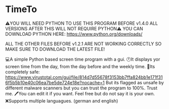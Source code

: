 # TimeTo
⚠️YOU WILL NEED PYTHON TO USE THIS PROGRAM BEFORE v1.4.0 ALL VERSIONS AFTER THIS WILL NOT REQUIRE PYTHON⚠️
YOU CAN DOWNLOAD PYTHON HERE: https://www.python.org/downloads/

ALL THE OTHER FILES BEFORE v1.2.1 ARE NOT WORKING CORRECTLY SO MAKE SURE TO DOWNLOAD THE LATEST FILE!

💻A simple Python based screen time program with a gui.
🕐It displays yor screen time from the day, from the day before and the weekly time.
👾Its completely safe: https://www.virustotal.com/gui/file/814d7d55678f3153bb7ffa824bb1e171f316f5b5b10e40c06ea7be5de724e18e?nocache=1
But its flagged as unsafe by different malware scanners but you can trust the program to 100%. Trust me.
🖊️You can edit it if you want. Feel free but do not say it is your own.
❌Supports multiple languagues. (german and english)
